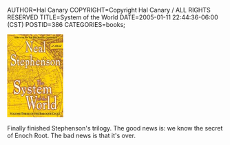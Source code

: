 AUTHOR=Hal Canary
COPYRIGHT=Copyright Hal Canary / ALL RIGHTS RESERVED
TITLE=System of the World
DATE=2005-01-11 22:44:36-06:00 (CST)
POSTID=386
CATEGORIES=books;

[  ![[BOOK COVER]](/images/book-system-of-the-world.jpg)  ](/isbn/?0060523875)

Finally finished Stephenson's trilogy. The good news is: we know the secret of Enoch Root. The bad news is that it's over.
